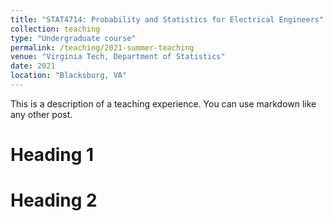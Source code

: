 ```yaml
---
title: "STAT4714: Probability and Statistics for Electrical Engineers"
collection: teaching
type: "Undergraduate course"
permalink: /teaching/2021-summer-teaching
venue: "Virginia Tech, Department of Statistics"
date: 2021
location: "Blacksburg, VA"
---
```


This is a description of a teaching experience. You can use markdown like any other post.

Heading 1
======

Heading 2
======


